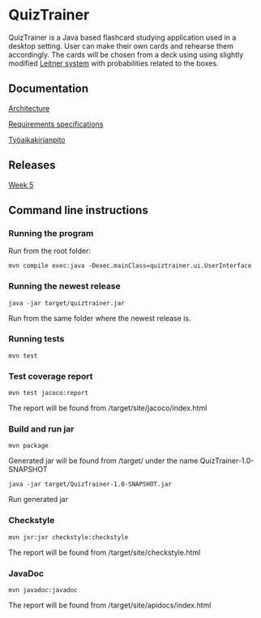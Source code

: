 # QuizTrainer

QuizTrainer is a Java based flashcard studying application used in a desktop setting. User can make their own cards and rehearse them accordingly. The cards will be chosen from a deck using using slightly modified [Leitner system](https://en.wikipedia.org/wiki/Leitner_system) with probabilities related to the boxes.

## Documentation
[Architecture](https://github.com/tommise/ot-harjoitustyo/blob/master/documentation/architecture.md)

[Requirements specifications](https://github.com/tommise/ot-harjoitustyo/blob/master/documentation/requirements_specifications.md)

[Työaikakirjanpito](https://github.com/tommise/ot-harjoitustyo/blob/master/documentation/tuntikirjanpito.md)
## Releases
[Week 5](https://github.com/tommise/ot-harjoitustyo/releases/tag/week5)

## Command line instructions

### Running the program
Run from the root folder:
```
mvn compile exec:java -Dexec.mainClass=quiztrainer.ui.UserInterface
```
### Running the newest release
```
java -jar target/quiztrainer.jar
```
Run from the same folder where the newest release is.
### Running tests
```
mvn test
```
### Test coverage report
```
mvn test jacoco:report
```
The report will be found from /target/site/jacoco/index.html
### Build and run jar
```
mvn package
```
Generated jar will be found from /target/ under the name QuizTrainer-1.0-SNAPSHOT

```
java -jar target/QuizTrainer-1.0-SNAPSHOT.jar
```
Run generated jar
### Checkstyle
```
mvn jxr:jxr checkstyle:checkstyle
```
The report will be found from /target/site/checkstyle.html
### JavaDoc
```
mvn javadoc:javadoc
```
The report will be found from /target/site/apidocs/index.html

